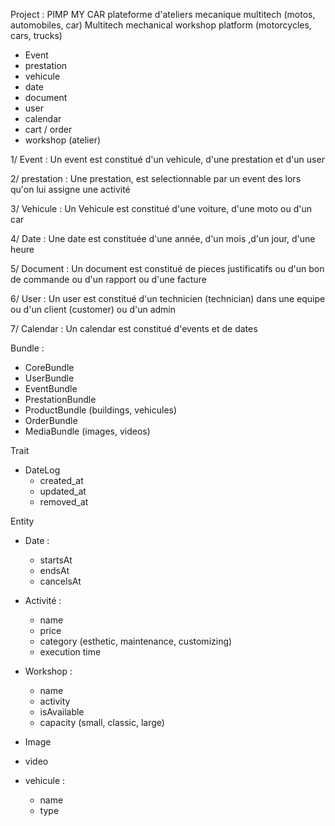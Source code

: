 Project : PIMP MY CAR
	plateforme d'ateliers mecanique multitech (motos, automobiles, car) 
	Multitech mechanical workshop platform (motorcycles, cars, trucks)	

- Event
- prestation
- vehicule
- date
- document
- user
- calendar
- cart / order
- workshop (atelier)

1/ Event : 
Un event est constitué d'un vehicule, d'une prestation et d'un user

2/ prestation :
Une prestation, est selectionnable par un event des lors qu'on lui assigne une activité

3/ Vehicule : 
Un Vehicule est constitué d'une voiture, d'une moto ou d'un car

4/ Date : 
Une date est constituée d'une année, d'un mois ,d'un jour, d'une heure

5/ Document : 
Un document est constitué de pieces justificatifs ou d'un bon de commande ou d'un rapport ou d'une facture 

6/ User : 
Un user est constitué d'un technicien (technician) dans une equipe ou d'un client (customer) ou d'un admin

7/ Calendar :
Un calendar est constitué d'events et de dates

Bundle : 
- CoreBundle
- UserBundle
- EventBundle
- PrestationBundle
- ProductBundle (buildings, vehicules)
- OrderBundle
- MediaBundle (images, videos)



Trait
- DateLog
    - created_at
    - updated_at
    - removed_at


Entity 
- Date :
    - startsAt
    - endsAt
    - cancelsAt
    
- Activité : 
    - name
    - price
    - category (esthetic, maintenance, customizing)
    - execution time
    
- Workshop :
    - name
    - activity
    - isAvailable 
    - capacity (small, classic, large)

- Image

- video

- vehicule :
    - name
    - type

